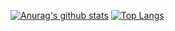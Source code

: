 [![Anurag's github stats](https://github-readme-stats.vercel.app/api?username=wasabeef&show_icons=true&theme=shades-of-purple)](https://github.com/anuraghazra/github-readme-stats)
[![Top Langs](https://github-readme-stats.vercel.app/api/top-langs/?username=wasabeef&layout=compact&theme=shades-of-purple)](https://github.com/anuraghazra/github-readme-stats)
